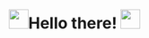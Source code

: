 
<h1 align="center"><img src="https://media.giphy.com/media/VdoIFLsMIlwzfKD520/giphy.gif" width="35"><b>Hello there! </b><img src="https://media.giphy.com/media/VdoIFLsMIlwzfKD520/giphy.gif" width="35"></h1>
<br>
